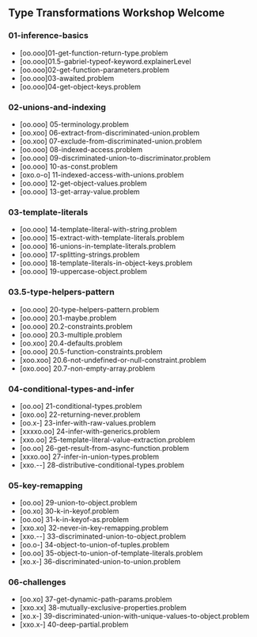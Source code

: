## Type Transformations Workshop Welcome
### 01-inference-basics
- [oo.ooo]01-get-function-return-type.problem
- [oo.ooo]01.5-gabriel-typeof-keyword.explainerLevel
- [oo.ooo]02-get-function-parameters.problem
- [oo.ooo]03-awaited.problem
- [oo.ooo]04-get-object-keys.problem

### 02-unions-and-indexing
- [oo.ooo] 05-terminology.problem
- [oo.xoo] 06-extract-from-discriminated-union.problem
- [oo.xoo] 07-exclude-from-discriminated-union.problem
- [oo.ooo] 08-indexed-access.problem
- [oo.ooo] 09-discriminated-union-to-discriminator.problem
- [oo.ooo] 10-as-const.problem
- [oxo.o-o] 11-indexed-access-with-unions.problem
- [oo.ooo] 12-get-object-values.problem
- [oo.ooo] 13-get-array-value.problem

### 03-template-literals
- [oo.ooo] 14-template-literal-with-string.problem
- [oo.ooo] 15-extract-with-template-literals.problem
- [oo.ooo] 16-unions-in-template-literals.problem
- [oo.ooo] 17-splitting-strings.problem
- [oo.ooo] 18-template-literals-in-object-keys.problem
- [oo.ooo] 19-uppercase-object.problem

### 03.5-type-helpers-pattern
- [oo.ooo] 20-type-helpers-pattern.problem
- [oo.ooo] 20.1-maybe.problem
- [oo.ooo] 20.2-constraints.problem
- [oo.ooo] 20.3-multiple.problem
- [oo.xoo] 20.4-defaults.problem
- [oo.ooo] 20.5-function-constraints.problem
- [xoo.xoo] 20.6-not-undefined-or-null-constraint.problem
- [oxo.ooo] 20.7-non-empty-array.problem

### 04-conditional-types-and-infer
- [oo.oo] 21-conditional-types.problem
- [oxo.oo] 22-returning-never.problem
- [oo.x-] 23-infer-with-raw-values.problem
- [xxxxo.oo] 24-infer-with-generics.problem
- [xxo.oo] 25-template-literal-value-extraction.problem
- [oo.oo] 26-get-result-from-async-function.problem
- [xxxo.oo] 27-infer-in-union-types.problem
- [xxo.--] 28-distributive-conditional-types.problem

### 05-key-remapping
- [oo.oo] 29-union-to-object.problem
- [oo.xo] 30-k-in-keyof.problem
- [oo.oo] 31-k-in-keyof-as.problem
- [xxo.xo] 32-never-in-key-remapping.problem
- [xxo.--] 33-discriminated-union-to-object.problem
- [oo.o-] 34-object-to-union-of-tuples.problem
- [oo.oo] 35-object-to-union-of-template-literals.problem
- [xo.x-] 36-discriminated-union-to-union.problem

### 06-challenges
- [oo.xo] 37-get-dynamic-path-params.problem
- [xxo.xx] 38-mutually-exclusive-properties.problem
- [xo.x-] 39-discriminated-union-with-unique-values-to-object.problem
- [xxo.x-] 40-deep-partial.problem